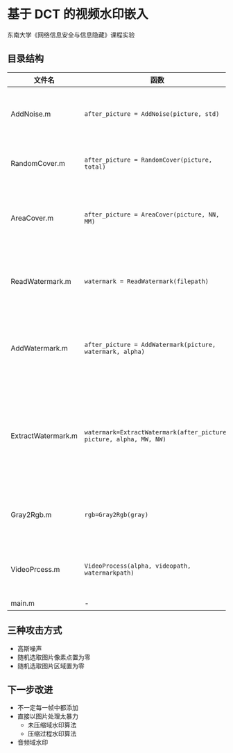 # 基于 DCT 的视频水印嵌入

东南大学《网络信息安全与信息隐藏》课程实验

## 目录结构

文件名|函数|功能
---|---|---
AddNoise.m|`after_picture = AddNoise(picture, std)`|向指定图片中添加标准差为 `std` 的高斯噪声
RandomCover.m|`after_picture = RandomCover(picture, total)`|随机选取 `total` 个图片像素点置为零
AreaCover.m|`after_picture = AreaCover(picture, NN, MM)`|随机选取长为 `NN`，宽为 `MM` 的图片区域置为零
ReadWatermark.m|`watermark = ReadWatermark(filepath)`|从文件路径 `filepath` 中读取并返回水印图片
AddWatermark.m|`after_picture = AddWatermark(picture, watermark, alpha)`|向指定图片中嵌入水印并返回嵌入后图片，嵌入强度为 `alpha`
ExtractWatermark.m|`watermark=ExtractWatermark(after_picture, picture, alpha, MW, NW)`|从指定图片中提取水印，要求给出水印的长 `MW`、水印的宽 `MW` 以及嵌入强度 `alpha`
Gray2Rgb.m|`rgb=Gray2Rgb(gray)`|将灰度图片的三个通道组合为 RGB 图片
VideoPrcess.m|`VideoProcess(alpha, videopath, watermarkpath)`|向视频添加水印，每一帧中都进行添加
main.m|-|主函数

## 三种攻击方式

* 高斯噪声
* 随机选取图片像素点置为零
* 随机选取图片区域置为零

## 下一步改进

* 不一定每一帧中都添加
* 直接以图片处理太暴力
  * 未压缩域水印算法
  * 压缩过程水印算法
* 音频域水印

